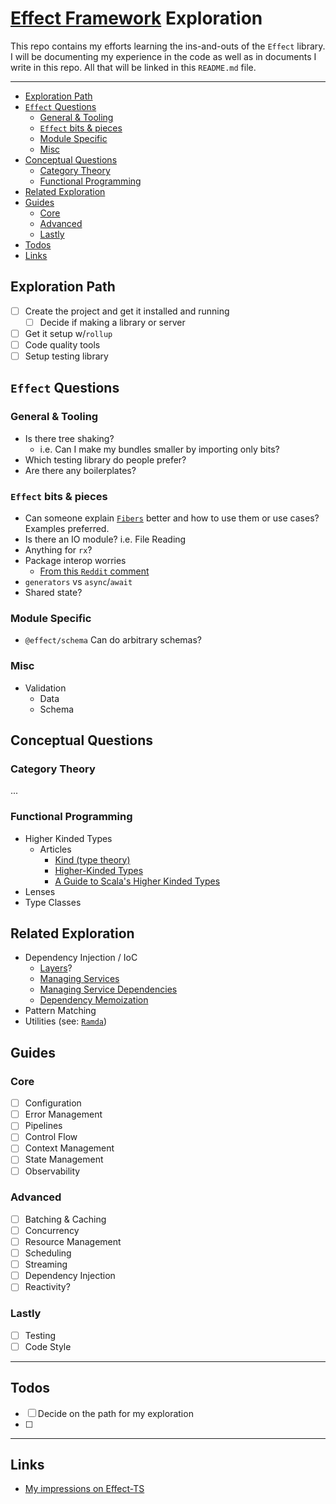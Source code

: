 # [Effect Framework](https://effect.website/) Exploration
This repo contains my efforts learning the ins-and-outs of the `Effect` library. I will be documenting my experience in the code as well as in documents I write in this repo. All that will be linked in this `README.md` file.

---
- [Exploration Path](#exploration-path)
- [`Effect` Questions](#effect-questions)
   * [General & Tooling](#general-tooling)
   * [`Effect` bits & pieces](#effect-bits-pieces)
   * [Module Specific](#module-specific)
   * [Misc](#misc)
- [Conceptual Questions](#conceptual-questions)
   * [Category Theory](#category-theory)
   * [Functional Programming](#functional-programming)
- [Related Exploration](#related-exploration)
- [Guides](#guides)
   * [Core](#core)
   * [Advanced](#advanced)
   * [Lastly](#lastly)
- [Todos](#todos)
- [Links](#links)

## Exploration Path
- [ ] Create the project and get it installed and running
  - [ ] Decide if making a library or server
- [ ] Get it setup w/`rollup`
- [ ] Code quality tools
- [ ] Setup testing library

## `Effect` Questions

### General & Tooling
- Is there tree shaking?
  - i.e. Can I make my bundles smaller by importing only bits?
- Which testing library do people prefer?
- Are there any boilerplates?

### `Effect` bits & pieces
- Can someone explain [`Fibers`](https://effect.website/docs/other/glossary#fiber) better and how to use them or use cases? Examples preferred.
- Is there an IO module? i.e. File Reading
- Anything for `rx`?
- Package interop worries
  - [From this `Reddit` comment](https://www.reddit.com/r/typescript/comments/16w3iwn/opinions_about_effectts_do_you_recommend_using_it/k2uqc7d/)
- `generators` vs `async`/`await`
- Shared state?

### Module Specific
- `@effect/schema` Can do arbitrary schemas?

### Misc
- Validation
  - Data
  - Schema

## Conceptual Questions
### Category Theory
...

### Functional Programming
- Higher Kinded Types
  - Articles
    - [Kind (type theory)](https://en.wikipedia.org/wiki/Kind_(type_theory))
    - [Higher-Kinded Types](https://www.baeldung.com/scala/higher-kinded-types)
    - [A Guide to Scala's Higher Kinded Types](https://reintech.io/blog/guide-to-scalas-higher-kinded-types)
- Lenses
- Type Classes

## Related Exploration
- Dependency Injection / IoC
  - [Layers](https://effect-ts.github.io/effect/effect/Layer.ts.html)?
  - [Managing Services](https://effect.website/docs/guides/context-management/services)
  - [Managing Service Dependencies](https://effect.website/docs/guides/context-management/layers)
  - [Dependency Memoization](https://effect.website/docs/guides/context-management/dependency-memoization)
- Pattern Matching
- Utilities (see: [`Ramda`](https://ramdajs.com/docs/))

## Guides
### Core
- [ ] Configuration
- [ ] Error Management
- [ ] Pipelines
- [ ] Control Flow
- [ ] Context Management
- [ ] State Management
- [ ] Observability
### Advanced
- [ ] Batching & Caching
- [ ] Concurrency
- [ ] Resource Management
- [ ] Scheduling
- [ ] Streaming
- [ ] Dependency Injection
- [ ] Reactivity? 
### Lastly
- [ ] Testing
- [ ] Code Style

---

## Todos
- [ ] Decide on the path for my exploration
- [ ] 

---
## Links
- [My impressions on Effect-TS](https://dnlytras.com/blog/effect-ts)